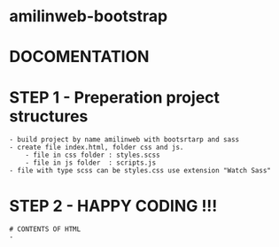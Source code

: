 # amilinweb-bootstrap

# DOCOMENTATION

# STEP 1 - Preperation project structures 
    - build project by name amilinweb with bootsrtarp and sass
    - create file index.html, folder css and js. 
        - file in css folder : styles.scss 
        - file in js folder  : scripts.js
    - file with type scss can be styles.css use extension "Watch Sass"

# STEP 2 - HAPPY CODING !!! 
    # CONTENTS OF HTML
    -